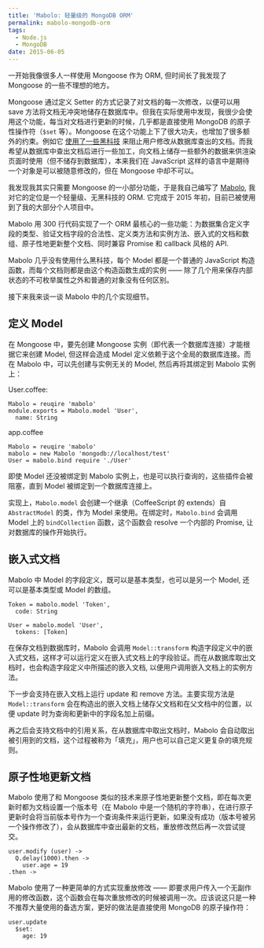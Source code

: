 ```yaml
---
title: 'Mabolo: 轻量级的 MongoDB ORM'
permalink: mabolo-mongodb-orm
tags:
  - Node.js
  - MongoDB
date: 2015-06-05
---
```


一开始我像很多人一样使用 Mongoose 作为 ORM, 但时间长了我发现了 Mongoose 的一些不理想的地方。

Mongoose 通过定义 Setter 的方式记录了对文档的每一次修改，以便可以用 save 方法将文档无冲突地储存在数据库中。但我在实际使用中发现，我很少会使用这个功能，每当对文档进行更新的时候，几乎都是直接使用 MongoDB 的原子性操作符（`$set` 等）。Mongoose 在这个功能上下了很大功夫，也增加了很多额外的约束。例如它 [使用了一些黑科技](http://lucy.faceair.me/archives/361/) 来阻止用户修改从数据库查出的文档。而我希望从数据库中查出文档后进行一些加工，向文档上储存一些额外的数据来供渲染页面时使用（但不储存到数据库），本来我们在 JavaScript 这样的语言中是期待一个对象是可以被随意修改的，但在 Mongoose 中却不可以。

我发现我其实只需要 Mongoose 的一小部分功能，于是我自己编写了 [Mabolo](https://github.com/jysperm/Mabolo), 我对它的定位是一个轻量级、无黑科技的 ORM. 它完成于 2015 年初，目前已被使用到了我的大部分个人项目中。

Mabolo 用 300 行代码实现了一个 ORM 最核心的一些功能：为数据集合定义字段的类型、验证文档字段的合法性、定义类方法和实例方法、嵌入式的文档和数组、原子性地更新整个文档、同时兼容 Promise 和 callback 风格的 API.

Mabolo 几乎没有使用什么黑科技，每个 Model 都是一个普通的 JavaScript 构造函数，而每个文档则都是由这个构造函数生成的实例 —— 除了几个用来保存内部状态的不可枚举属性之外和普通的对象没有任何区别。

接下来我来谈一谈 Mabolo 中的几个实现细节。

## 定义 Model

在 Mongoose 中，要先创建 Mongoose 实例（即代表一个数据库连接）才能根据它来创建 Model, 但这样会造成 Model 定义依赖于这个全局的数据库连接。而在 Mabolo 中，可以先创建与实例无关的 Model, 然后再将其绑定到 Mabolo 实例上：

User.coffee:

    Mabolo = reuqire 'mabolo'
    module.exports = Mabolo.model 'User',
      name: String

app.coffee

    Mabolo = reuqire 'mabolo'
    mabolo = new Mabolo 'mongodb://localhost/test'
    User = mabolo.bind require './User'

即使 Model 还没被绑定到 Mabolo 实例上，也是可以执行查询的，这些插件会被阻塞，直到 Model 被绑定到一个数据库连接上。

实现上，`Mabolo.model` 会创建一个继承（CoffeeScript 的 extends）自 `AbstractModel` 的类，作为 Model 来使用。在绑定时，`Mabolo.bind` 会调用 Model 上的 `bindCollection` 函数，这个函数会 resolve 一个内部的 Promise, 让对数据库的操作开始执行。

## 嵌入式文档

Mabolo 中 Model 的字段定义，既可以是基本类型，也可以是另一个 Model, 还可以是基本类型或 Model 的数组。

    Token = mabolo.model 'Token',
      code: String

    User = mabolo.model 'User',
      tokens: [Token]

在保存文档到数据库时，Mabolo 会调用 `Model::transform` 构造字段定义中的嵌入式文档，这样才可以运行定义在嵌入式文档上的字段验证。而在从数据库取出文档时，也会构造字段定义中所描述的嵌入文档, 以便用户调用嵌入文档上的实例方法。

下一步会支持在嵌入文档上运行 update 和 remove 方法。主要实现方法是 `Model::transform` 会在构造出的嵌入文档上储存父文档和在父文档中的位置，以便 update 时为查询和更新中的字段名加上前缀。

再之后会支持文档中的引用关系，在从数据库中取出文档时，Mabolo 会自动取出被引用到的文档，这个过程被称为「填充」，用户也可以自己定义更复杂的填充规则。

## 原子性地更新文档

Mabolo 使用了和 Mongoose 类似的技术来原子性地更新整个文档，即在每次更新时都为文档设置一个版本号（在 Mabolo 中是一个随机的字符串），在进行原子更新时会将当前版本号作为一个查询条件来运行更新，如果没有成功（版本号被另一个操作修改了），会从数据库中查出最新的文档，重放修改然后再一次尝试提交。

    user.modify (user) ->
      Q.delay(1000).then ->
        user.age = 19
    .then ->

Mabolo 使用了一种更简单的方式实现重放修改 —— 即要求用户传入一个无副作用的修改函数，这个函数会在每次重放修改的时候被调用一次。应该说这只是一种不推荐大量使用的备选方案，更好的做法是直接使用 MongoDB 的原子操作符：

    user.update
      $set:
        age: 19
